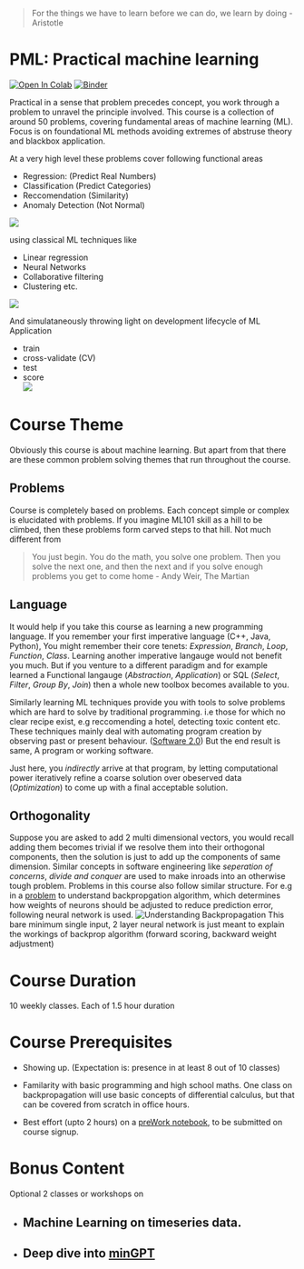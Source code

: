 
> For the things we have to learn before we can do, we learn by doing - Aristotle

# PML: Practical machine learning

[![Open In Colab](https://colab.research.google.com/assets/colab-badge.svg)](https://colab.research.google.com/github/jdm411s/pml/blob/master)
[![Binder](https://mybinder.org/badge_logo.svg)](https://mybinder.org/v2/gh/rawata/pml/master)

Practical in a sense that problem precedes concept, you work through a problem to unravel the principle involved. This course is a collection of around 50 problems, covering fundamental areas of machine learning (ML). Focus is on foundational ML methods avoiding extremes of abstruse theory and blackbox application.

At a very high level these problems cover following functional areas

* Regression: (Predict Real Numbers)
* Classification (Predict Categories)
* Reccomendation (Similarity)
* Anomaly Detection (Not Normal)

![](./img/ml1.png)

using classical ML techniques like

* Linear regression
* Neural Networks
* Collaborative filtering
* Clustering  etc.

![](./img/mltechniques.png)

And simulataneously throwing light on development lifecycle of ML Application

* train
* cross-validate (CV)
* test
* score  
![](./img/mldlc2.png)
# Course Theme

Obviously this course is about machine learning. But apart from that there are these common problem solving themes that run throughout the course. 

## Problems

Course is completely based on problems. Each concept simple or complex is elucidated with problems. If you imagine ML101 skill as a hill to be climbed, then these problems form carved steps to that hill. Not much different from 

> You just begin. You do the math, you solve one problem. Then you solve the next one, and then the next and if you solve enough problems you get to come home - Andy Weir, The Martian

## Language 

It would help if you take this course as learning a new programming language.  If you remember your first imperative language (C++, Java, Python), You might remember their core tenets: *Expression*, *Branch*, *Loop*, *Function*, *Class*. Learning another imperative langauge would not benefit you much. But if you venture to a different paradigm and for example learned a Functional langauge (*Abstraction*, *Application*) or SQL (*Select*, *Filter*, *Group By*, *Join*) then a whole new toolbox becomes available to you. 

Similarly learning ML techniques provide you with tools to solve problems which are hard to solve by traditional programming. i.e those for which no clear recipe exist, e.g reccomending a hotel, detecting toxic content etc.  These techniques mainly deal with automating program creation by observing past or present behaviour. ([Software 2.0](https://medium.com/@karpathy/software-2-0-a64152b37c35)) But the end result is same, A program or working software. 

Just here, you *_indirectly_* arrive at that program, by letting computational power iteratively refine a coarse solution over obeserved data (_*Optimization*_) to come up with a final acceptable solution. 

## Orthogonality 
Suppose you are asked to add 2 multi dimensional vectors, you would recall adding them becomes trivial if we resolve them into their orthogonal components, then the solution is just to add up the components of same dimension. Similar concepts in software engineering like *seperation of concerns*, *divide and conquer* are used to make inroads into an otherwise tough problem. Problems in this course also follow similar structure. For e.g in a [problem](https://github.com/rawata/pml/blob/master/course/Chapter_3_Neural_Network_Workbook.pdf) to understand backpropgation algorithm, which determines how weights of neurons should be adjusted to reduce prediction error, following neural network is used.
![Understanding Backpropagation](./img/backprop_nn.png) 
This bare minimum single input, 2 layer neural network is just meant to explain the workings of backprop algorithm (forward scoring, backward weight adjustment)

# Course Duration

10 weekly classes. Each of 1.5 hour duration

# Course Prerequisites

* Showing up. (Expectation is: presence in at least 8 out of 10 classes)

* Familarity with basic programming and high school maths. One class on backpropagation will use basic concepts of differential calculus, but that can be covered from scratch in office hours.

* Best effort (upto 2 hours) on a [preWork notebook](https://github.com/rawata/pml/blob/master/assessment/PreWork.ipynb), to be submitted on course signup.

# Bonus Content

Optional 2 classes or workshops on

* ## Machine Learning on timeseries data.
* ## Deep dive into [minGPT](https://github.com/karpathy/minGPT)



